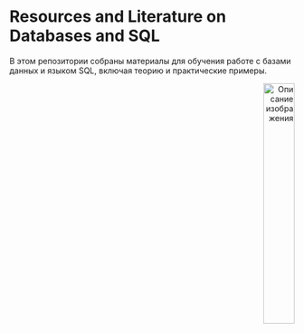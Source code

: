 # Resources and Literature on Databases and SQL

В этом репозитории собраны материалы для обучения работе с базами данных и языком SQL, включая теорию и практические примеры.

<div style="text-align: right;">
  <img src="https://i.ytimg.com/vi/c1RQBcwMm0U/maxresdefault.jpg" alt="Описание изображения" style="width: 33%; height: auto;">
</div>
